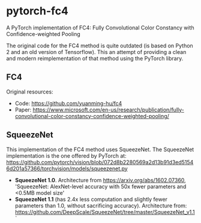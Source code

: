# pytorch-fc4
A PyTorch implementation of FC4: Fully Convolutional Color Constancy with Confidence-weighted Pooling

The original code for the FC4 method is quite outdated (is based on Python 2 and an old version of Tensorflow). This an attempt of providing a clean and modern reimplementation of that method using the PyTorch library.

## FC4
Original resources:
* Code: https://github.com/yuanming-hu/fc4
* Paper: https://www.microsoft.com/en-us/research/publication/fully-convolutional-color-constancy-confidence-weighted-pooling/

## SqueezeNet

This implementation of the FC4 method uses SqueezeNet. The SqueezeNet implementation is the one offered by PyTorch at:
https://github.com/pytorch/vision/blob/072d8b2280569a2d13b91d3ed51546d201a57366/torchvision/models/squeezenet.py
* **SqueezeNet 1.0**. Architecture from https://arxiv.org/abs/1602.07360, 'SqueezeNet: AlexNet-level accuracy with 50x fewer parameters and <0.5MB model size'
* **SqueezeNet 1.1** (has 2.4x less computation and slightly fewer parameters than 1.0, without sacrificing accuracy). Architecture from: <https://github.com/DeepScale/SqueezeNet/tree/master/SqueezeNet_v1.1>`

